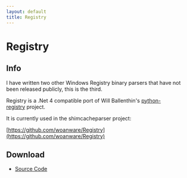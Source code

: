 ```yaml
---
layout: default
title: Registry
---
```


# Registry #

## Info ##

I have written two other Windows Registry binary parsers that have not been released publicly, this is the third. 

Registry is a .Net 4 compatible port of Will Ballenthin's [python-registry](https://github.com/williballenthin/python-registry) project. 

It is currently used in the shimcacheparser project:

[https://github.com/woanware/Registry](https://github.com/woanware/Registry)

## Download ##

- [Source Code](https://github.com/woanware/Registry)
